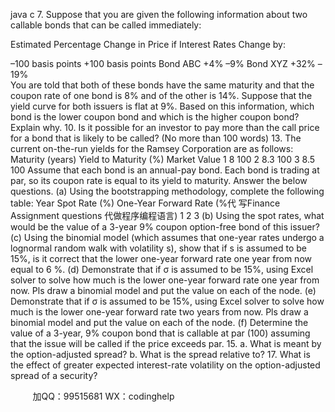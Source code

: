 java c
7. Suppose that you are given the following information about two callable bonds that can be called immediately: 

Estimated Percentage Change in Price if Interest Rates Change by: 

–100 basis points 
+100 basis points 
Bond ABC 
+4% 
–9% 
Bond XYZ 
+32% 
–19%  
You are told that both of these bonds have the same maturity and that the coupon rate of one bond is 8% and of the other is 14%. Suppose that the yield curve for both issuers is flat at 9%. Based on this information, which bond is the lower coupon bond and which is the higher coupon bond? Explain why. 10. Is it possible for an investor to pay more than the call price for a bond that is likely to be called? (No more than 100 words) 13. The current on-the-run yields for the Ramsey Corporation are as follows: Maturity (years) Yield to Maturity (%) Market Value  1 8 100 2 8.3 100 3 8.5 100  Assume that each bond is an annual-pay bond. Each bond is trading at par, so its coupon rate is equal to its yield to maturity. Answer the below questions. (a) Using the bootstrapping methodology, complete the following table: Year Spot Rate (%) One-Year Forward Rate (%代 写Finance Assignment questions
代做程序编程语言)  1 2 3 (b) Using the spot rates, what would be the value of a 3-year 9% coupon option-free bond of this issuer? (c) Using the binomial model (which assumes that one-year rates undergo a lognormal random walk with volatility s), show that if s is assumed to be 15%, is it correct that the lower one-year forward rate one year from now equal to 6 %. (d) Demonstrate that if σ is assumed to be 15%, using Excel solver to solve how much is the lower one-year forward rate one year from now. Pls draw a binomial model and put the value on each of the node. (e) Demonstrate that if σ is assumed to be 15%, using Excel solver to solve how much is the lower one-year forward rate two years from now. Pls draw a binomial model and put the value on each of the node. (f) Determine the value of a 3-year, 9% coupon bond that is callable at par (100) assuming that the issue will be called if the price exceeds par. 15. a. What is meant by the option-adjusted spread? b. What is the spread relative to? 17. What is the effect of greater expected interest-rate volatility on the option-adjusted spread of a security? 





         
加QQ：99515681  WX：codinghelp
